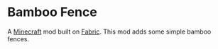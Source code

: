 # Bamboo Fence

A [Minecraft](minecraft.net) mod built on [Fabric](fabricmc.net). This mod adds some simple bamboo fences.